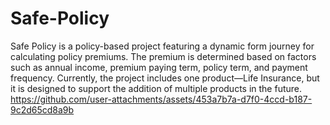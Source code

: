 # Safe-Policy
Safe Policy is a policy-based project featuring a dynamic form journey for calculating policy premiums. The premium is determined based on factors such as annual income, premium paying term, policy term, and payment frequency. Currently, the project includes one product—Life Insurance, but it is designed to support the addition of multiple products in the future.
https://github.com/user-attachments/assets/453a7b7a-d7f0-4ccd-b187-9c2d65cd8a9b

